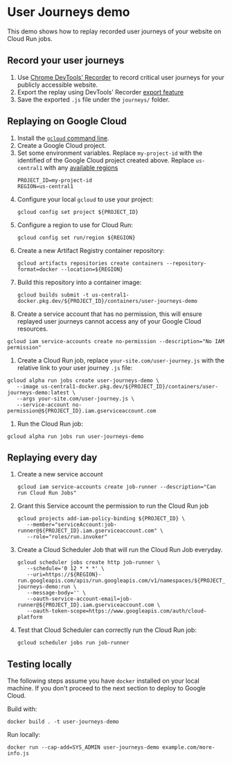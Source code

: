 # User Journeys demo

This demo shows how to replay recorded user journeys of your website on Cloud Run jobs.

## Record your user journeys

1. Use [Chrome DevTools' Recorder](https://developer.chrome.com/docs/devtools/recorder/) to record critical user journeys for your publicly accessible website.
1. Export the replay using DevTools' Recorder [export feature](https://developer.chrome.com/docs/devtools/recorder/#edit-flows)
1. Save the exported `.js` file under the `journeys/` folder.

## Replaying on Google Cloud

1. Install the [`gcloud` command line](https://cloud.google.com/sdk/docs/install).
1. Create a Google Cloud project.
1. Set some environment variables.
   Replace `my-project-id` with the identified of the Google Cloud project created above.
   Replace `us-central1` with any [available regions](https://cloud.google.com/run/docs/locations)
   ```
   PROJECT_ID=my-project-id
   REGION=us-central1
   ```
1. Configure your local `gcloud` to use your project:
   ```
   gcloud config set project ${PROJECT_ID}
   ```
1. Configure a region to use for Cloud Run:
   ```
   gcloud config set run/region ${REGION}
   ```
1. Create a new Artifact Registry container repository:
   ```
   gcloud artifacts repositories create containers --repository-format=docker --location=${REGION}
   ```
1. Build this repository into a container image:
   ```
   gcloud builds submit -t us-central1-docker.pkg.dev/${PROJECT_ID}/containers/user-journeys-demo
   ```
1. Create a service account that has no permission, this will ensure replayed user journeys cannot access any of your Google Cloud resources. 
  ```
  gcloud iam service-accounts create no-permission --description="No IAM permission"
  ```

1. Create a Cloud Run job, replace `your-site.com/user-journey.js` with the relative link to your user journey `.js` file:
  ```
  gcloud alpha run jobs create user-journeys-demo \
     --image us-central1-docker.pkg.dev/${PROJECT_ID}/containers/user-journeys-demo:latest \
     --args your-site.com/user-journey.js \
     --service-account no-permission@${PROJECT_ID}.iam.gserviceaccount.com
  ```
1. Run the Cloud Run job:
  ```
  gcloud alpha run jobs run user-journeys-demo
  ```

## Replaying every day

1. Create a new service account
   ```
   gcloud iam service-accounts create job-runner --description="Can run Cloud Run Jobs"
   ```
1. Grant this Service account the permission to run the Cloud Run job
   ```
   gcloud projects add-iam-policy-binding ${PROJECT_ID} \
      --member="serviceAccount:job-runner@${PROJECT_ID}.iam.gserviceaccount.com" \
      --role="roles/run.invoker"
   ```
1. Create a Cloud Scheduler Job that will run the Cloud Run Job everyday.
   ```
   gcloud scheduler jobs create http job-runner \
      --schedule='0 12 * * *' \
      --uri=https://${REGION}-run.googleapis.com/apis/run.googleapis.com/v1/namespaces/${PROJECT_ID}/jobs/user-journeys-demo:run \
      --message-body='' \
      --oauth-service-account-email=job-runner@${PROJECT_ID}.iam.gserviceaccount.com \
      --oauth-token-scope=https://www.googleapis.com/auth/cloud-platform
   ```
1. Test that Cloud Scheduler can correctly run the Cloud Run job:
   ```
   gcloud scheduler jobs run job-runner
   ```

## Testing locally

The following steps assume you have `docker` installed on your local machine. If you don't proceed to the next section to deploy to Google Cloud.

Build with:

```
docker build . -t user-journeys-demo
```

Run locally:

```
docker run --cap-add=SYS_ADMIN user-journeys-demo example.com/more-info.js
```

